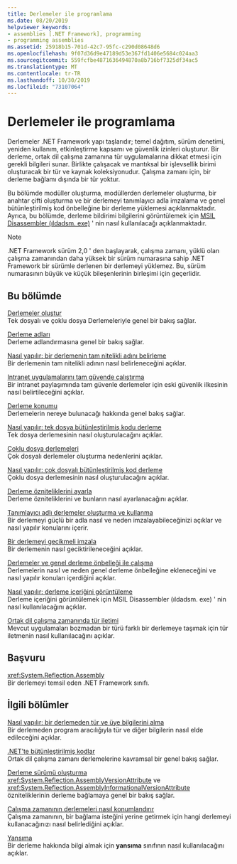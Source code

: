 ```yaml
---
title: Derlemeler ile programlama
ms.date: 08/20/2019
helpviewer_keywords:
- assemblies [.NET Framework], programming
- programming assemblies
ms.assetid: 25918b15-701d-42c7-95fc-c290d08648d6
ms.openlocfilehash: 9f07d36d9e47189d53e367fd1406e5684c024aa3
ms.sourcegitcommit: 559fcfbe4871636494870a8b716bf7325df34ac5
ms.translationtype: MT
ms.contentlocale: tr-TR
ms.lasthandoff: 10/30/2019
ms.locfileid: "73107064"
---
```

# <a name="program-with-assemblies"></a>Derlemeler ile programlama
Derlemeler .NET Framework yapı taşlarıdır; temel dağıtım, sürüm denetimi, yeniden kullanım, etkinleştirme kapsamı ve güvenlik izinleri oluşturur. Bir derleme, ortak dil çalışma zamanına tür uygulamalarına dikkat etmesi için gerekli bilgileri sunar. Birlikte çalışacak ve mantıksal bir işlevsellik birimi oluşturacak bir tür ve kaynak koleksiyonudur. Çalışma zamanı için, bir derleme bağlamı dışında bir tür yoktur.  
  
 Bu bölümde modüller oluşturma, modüllerden derlemeler oluşturma, bir anahtar çifti oluşturma ve bir derlemeyi tanımlayıcı adla imzalama ve genel bütünleştirilmiş kod önbelleğine bir derleme yüklemesi açıklanmaktadır. Ayrıca, bu bölümde, derleme bildirimi bilgilerini görüntülemek için [MSIL Disassembler (ıldadsm. exe)](../../framework/tools/ildasm-exe-il-disassembler.md) ' nin nasıl kullanılacağı açıklanmaktadır.  
  
> [!NOTE]
> .NET Framework sürüm 2,0 ' den başlayarak, çalışma zamanı, yüklü olan çalışma zamanından daha yüksek bir sürüm numarasına sahip .NET Framework bir sürümle derlenen bir derlemeyi yüklemez. Bu, sürüm numarasının büyük ve küçük bileşenlerinin birleşimi için geçerlidir.  
  
## <a name="in-this-section"></a>Bu bölümde  
 [Derlemeler oluştur](create.md)  
 Tek dosyalı ve çoklu dosya Derlemeleriyle genel bir bakış sağlar.  
  
 [Derleme adları](names.md)  
 Derleme adlandırmasına genel bir bakış sağlar.  
  
 [Nasıl yapılır: bir derlemenin tam nitelikli adını belirleme](find-fully-qualified-name.md)  
 Bir derlemenin tam nitelikli adının nasıl belirleneceğini açıklar.  
  
 [Intranet uygulamalarını tam güvende çalıştırma](../../framework/app-domains/running-intranet-applications-in-full-trust.md)  
 Bir intranet paylaşımında tam güvenle derlemeler için eski güvenlik ilkesinin nasıl belirtileceğini açıklar.  
  
 [Derleme konumu](location.md)  
 Derlemelerin nereye bulunacağı hakkında genel bakış sağlar.  
  
 [Nasıl yapılır: tek dosya bütünleştirilmiş kodu derleme](../../framework/app-domains/build-single-file-assembly.md)  
 Tek dosya derlemesinin nasıl oluşturulacağını açıklar.  
  
 [Çoklu dosya derlemeleri](../../framework/app-domains/multifile-assemblies.md)  
 Çok dosyalı derlemeler oluşturma nedenlerini açıklar.  
  
 [Nasıl yapılır: çok dosyalı bütünleştirilmiş kod derleme](../../framework/app-domains/build-multifile-assembly.md)  
 Çoklu dosya derlemesinin nasıl oluşturulacağını açıklar.  
  
 [Derleme özniteliklerini ayarla](set-attributes.md)  
 Derleme özniteliklerini ve bunların nasıl ayarlanacağını açıklar.  
  
 [Tanımlayıcı adlı derlemeler oluşturma ve kullanma](create-use-strong-named.md)  
 Bir derlemeyi güçlü bir adla nasıl ve neden imzalayabileceğinizi açıklar ve nasıl yapılır konularını içerir.  
  
 [Bir derlemeyi gecikmeli imzala](delay-sign.md)  
 Bir derlemenin nasıl geciktirileneceğini açıklar.  
  
 [Derlemeler ve genel derleme önbelleği ile çalışma](../../framework/app-domains/working-with-assemblies-and-the-gac.md)  
 Derlemelerin nasıl ve neden genel derleme önbelleğine ekleneceğini ve nasıl yapılır konuları içerdiğini açıklar.  
  
 [Nasıl yapılır: derleme içeriğini görüntüleme](view-contents.md)  
 Derleme içeriğini görüntülemek için MSIL Disassembler (ıldadsm. exe) ' nin nasıl kullanılacağını açıklar.  
  
 [Ortak dil çalışma zamanında tür iletimi](type-forwarding.md)  
 Mevcut uygulamaları bozmadan bir türü farklı bir derlemeye taşımak için tür iletmenin nasıl kullanılacağını açıklar.  
  
## <a name="reference"></a>Başvuru  
 <xref:System.Reflection.Assembly>  
 Bir derlemeyi temsil eden .NET Framework sınıfı.  
  
## <a name="related-sections"></a>İlgili bölümler  
 [Nasıl yapılır: bir derlemeden tür ve üye bilgilerini alma](../../framework/reflection-and-codedom/get-type-member-information.md)  
 Bir derlemeden program aracılığıyla tür ve diğer bilgilerin nasıl elde edileceğini açıklar.  
  
 [.NET’te bütünleştirilmiş kodlar](index.md)  
 Ortak dil çalışma zamanı derlemelerine kavramsal bir genel bakış sağlar.  
  
 [Derleme sürümü oluşturma](versioning.md)  
 <xref:System.Reflection.AssemblyVersionAttribute> ve <xref:System.Reflection.AssemblyInformationalVersionAttribute> özniteliklerinin derleme bağlamaya genel bir bakış sağlar.  
  
 [Çalışma zamanının derlemeleri nasıl konumlandırır](../../framework/deployment/how-the-runtime-locates-assemblies.md)  
 Çalışma zamanının, bir bağlama isteğini yerine getirmek için hangi derlemeyi kullanacağınızı nasıl belirlediğini açıklar.  
  
 [Yansıma](../../framework/reflection-and-codedom/reflection.md)   
 Bir derleme hakkında bilgi almak için **yansıma** sınıfının nasıl kullanılacağını açıklar.
